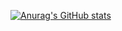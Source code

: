 [![Anurag's GitHub stats](https://github-readme-stats.vercel.app/api?username=Imbozter&theme=solarized-dark)](https://github.com/anuraghazra/github-readme-stats)
